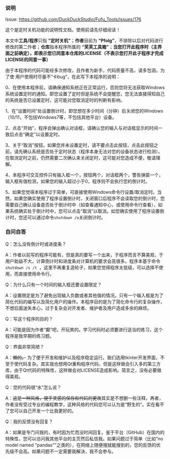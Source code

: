 ### 说明
Issue: https://github.com/DuckDuckStudio/Fufu_Tools/issues/176

这个是定时关机功能的说明性文档，使用前请先仔细阅读！

本文中**工具/程序**只指 **“定时关机”**；**作者**目前为 **“Pfolg”**，不排除以后对代码进行修改的第二作者；**仓库**指本程序所属的 **“芙芙工具箱”**；**当您打开此程序时（主界面之前确定），即表示您已同意本仓库的LICENSE（不表示您打开此子程序才完成LICENSE的同意一事）**

由于本程序的代码可能经多次修改，且作者为新手，代码质量不高，请多包涵，为了使 用户使用时尽量不“卡bug”，在此写下本程序的说明：

0、在使用本程序前，请确保通知系统正在正常运行，否则您将无法获取Windows系统设置定时的通知。即您设置了定时但是系统不会提醒您，您无法直接得知自己的系统是否已设置定时，这可能对您取消定时的判断有影响。

1、在“设置时间”处设置倒计时，即您想在多少时间（分钟）后关闭您的Windows（10/11，不包括Windows7等，不包括其他平台）设备。

2、点击“开始”，程序会弹出确认对话框，请确认您的输入与对话框显示的时间一致后点击“确定”以设置定时。

3、关于“取消”按钮，如果您并未设置定时，请不要点击此按钮，点击此按钮之前，请先确认系统是否处于定时状态（程序本身无法对您的设备状态进行检测）。在取消定时之前，仍然需要二次确认来关闭定时，这可能对您造成不便，敬请理解。

4、本程序可交互控件只有输入框一个，按钮两个，对话框两个，警告弹窗一个，输入框有值检测，如果您的输入超过小于0，程序则不会执行您的倒计时。

5、如果您觉得本程序过于简单，可直接使用Windows命令行设置/取消定时。当然，如果您确实使用了程序设置倒计时，关闭窗口后程序不会读取您的倒计时，您需要自己确认设备是否处于倒计时中（如查看通知中心，或使用命令行查看），如果系统确实处于倒计时中，您可以点击“取消”以取消。如您确实使用了程序设置倒计时，您还可以通过命令`shutdown /a`关闭倒计时。

### 自问自答

Q：怎么没有倒计时或进度条？

A：作者以前写的程序可能有，但是真的要写一个出来，于程序而言不算美观，于用户助益不大，计算倒计时和进度条对计算机的要求会高很多。程序本基于命令`shutdown /s /t `，这里不再重复造轮子，如果您觉得程序太低级，可以选择不使用，而直接使用命令行。

Q：为什么只有一个时间的输入框还要设置限定？

A：设置限定是为了避免出现输入负数或者其他值的情况。只有一个输入框是为了简化代码的编写以及简化用户的操作。本程序目的是为了简化命令行的复杂操作，不想后面迷失本心，过于复杂会对开发者、维护者及用户造成多余的麻烦。

Q：写这个程序的目的？

A：可能是因为作者“癫”吧，开玩笑的。学习代码时必须要进行适当的练习，这个程序是我早期的练习题。

Q：界面非常简陋？

A：~~懒的。~~ 为了便于开发和维护以及程序稳定运行。我们选用tkinter开发界面，不至于使代码复杂。其实我也想用Qt重构程序代码，但是这样做会引入多的第三方库，由于Qt代码的特殊性，这样做会对LICENSE造成影响。简言之，没有必要做得美观。

Q：您的代码很“水”怎么说？

A：~~这是一种风格，便于灵感的保存和代码的更改~~其实是不想删一些注释，再者，作者没有受过专业的编程教学，这种风格的代码您可以认为是“野生的”。实在看不了您可以自己开发一个比我更好的。

Q：我的反馈没有回复？

A：如果是专门问我的，有时因为忙而没时间回复。鉴于平台（GitHub）在国内的特殊性，您可以访问我其他平台的主页然后私信我。如果问题过于简单（比如“no model named "pandas"”之类的），在网络上随便搜就能搜到的，您的反馈的优先级不会高。如果问题不一定需要我解决，我不会参与。
